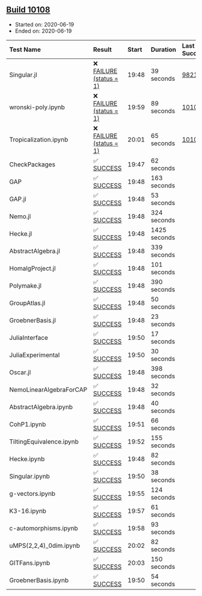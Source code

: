 ## [Build 10108](https://oscarci.mathematik.uni-kl.de/job/oscar/10108/)

* Started on: 2020-06-19
* Ended on: 2020-06-19

| Test Name    | Result | Start | Duration | Last Success | First Failure |
|:-------------|:-------|:------|:---------|:-------------|:--------------|
| Singular.jl | ❌ [FAILURE (status = 1)](https://oscarci.mathematik.uni-kl.de/job/oscar/10108/artifact/logs/build-10108/Singular.jl.log) | 19:48 | 39 seconds | [9821](https://oscarci.mathematik.uni-kl.de/job/oscar/9821/) | [9822](https://oscarci.mathematik.uni-kl.de/job/oscar/9822/) |
| wronski-poly.ipynb | ❌ [FAILURE (status = 1)](https://oscarci.mathematik.uni-kl.de/job/oscar/10108/artifact/logs/build-10108/wronski-poly.ipynb.log) | 19:59 | 89 seconds | [10107](https://oscarci.mathematik.uni-kl.de/job/oscar/10107/) | [10108](https://oscarci.mathematik.uni-kl.de/job/oscar/10108/) |
| Tropicalization.ipynb | ❌ [FAILURE (status = 1)](https://oscarci.mathematik.uni-kl.de/job/oscar/10108/artifact/logs/build-10108/Tropicalization.ipynb.log) | 20:01 | 65 seconds | [10103](https://oscarci.mathematik.uni-kl.de/job/oscar/10103/) | [10104](https://oscarci.mathematik.uni-kl.de/job/oscar/10104/) |
| CheckPackages | ✅ [SUCCESS](https://oscarci.mathematik.uni-kl.de/job/oscar/10108/artifact/logs/build-10108/CheckPackages.log) | 19:47 | 62 seconds |  |  |
| GAP | ✅ [SUCCESS](https://oscarci.mathematik.uni-kl.de/job/oscar/10108/artifact/logs/build-10108/GAP.log) | 19:48 | 163 seconds |  |  |
| GAP.jl | ✅ [SUCCESS](https://oscarci.mathematik.uni-kl.de/job/oscar/10108/artifact/logs/build-10108/GAP.jl.log) | 19:48 | 53 seconds |  |  |
| Nemo.jl | ✅ [SUCCESS](https://oscarci.mathematik.uni-kl.de/job/oscar/10108/artifact/logs/build-10108/Nemo.jl.log) | 19:48 | 324 seconds |  |  |
| Hecke.jl | ✅ [SUCCESS](https://oscarci.mathematik.uni-kl.de/job/oscar/10108/artifact/logs/build-10108/Hecke.jl.log) | 19:48 | 1425 seconds |  |  |
| AbstractAlgebra.jl | ✅ [SUCCESS](https://oscarci.mathematik.uni-kl.de/job/oscar/10108/artifact/logs/build-10108/AbstractAlgebra.jl.log) | 19:48 | 339 seconds |  |  |
| HomalgProject.jl | ✅ [SUCCESS](https://oscarci.mathematik.uni-kl.de/job/oscar/10108/artifact/logs/build-10108/HomalgProject.jl.log) | 19:48 | 101 seconds |  |  |
| Polymake.jl | ✅ [SUCCESS](https://oscarci.mathematik.uni-kl.de/job/oscar/10108/artifact/logs/build-10108/Polymake.jl.log) | 19:48 | 390 seconds |  |  |
| GroupAtlas.jl | ✅ [SUCCESS](https://oscarci.mathematik.uni-kl.de/job/oscar/10108/artifact/logs/build-10108/GroupAtlas.jl.log) | 19:48 | 50 seconds |  |  |
| GroebnerBasis.jl | ✅ [SUCCESS](https://oscarci.mathematik.uni-kl.de/job/oscar/10108/artifact/logs/build-10108/GroebnerBasis.jl.log) | 19:48 | 23 seconds |  |  |
| JuliaInterface | ✅ [SUCCESS](https://oscarci.mathematik.uni-kl.de/job/oscar/10108/artifact/logs/build-10108/JuliaInterface.log) | 19:50 | 17 seconds |  |  |
| JuliaExperimental | ✅ [SUCCESS](https://oscarci.mathematik.uni-kl.de/job/oscar/10108/artifact/logs/build-10108/JuliaExperimental.log) | 19:50 | 30 seconds |  |  |
| Oscar.jl | ✅ [SUCCESS](https://oscarci.mathematik.uni-kl.de/job/oscar/10108/artifact/logs/build-10108/Oscar.jl.log) | 19:48 | 398 seconds |  |  |
| NemoLinearAlgebraForCAP | ✅ [SUCCESS](https://oscarci.mathematik.uni-kl.de/job/oscar/10108/artifact/logs/build-10108/NemoLinearAlgebraForCAP.log) | 19:48 | 32 seconds |  |  |
| AbstractAlgebra.ipynb | ✅ [SUCCESS](https://oscarci.mathematik.uni-kl.de/job/oscar/10108/artifact/logs/build-10108/AbstractAlgebra.ipynb.log) | 19:48 | 40 seconds |  |  |
| CohP1.ipynb | ✅ [SUCCESS](https://oscarci.mathematik.uni-kl.de/job/oscar/10108/artifact/logs/build-10108/CohP1.ipynb.log) | 19:51 | 66 seconds |  |  |
| TiltingEquivalence.ipynb | ✅ [SUCCESS](https://oscarci.mathematik.uni-kl.de/job/oscar/10108/artifact/logs/build-10108/TiltingEquivalence.ipynb.log) | 19:52 | 155 seconds |  |  |
| Hecke.ipynb | ✅ [SUCCESS](https://oscarci.mathematik.uni-kl.de/job/oscar/10108/artifact/logs/build-10108/Hecke.ipynb.log) | 19:48 | 82 seconds |  |  |
| Singular.ipynb | ✅ [SUCCESS](https://oscarci.mathematik.uni-kl.de/job/oscar/10108/artifact/logs/build-10108/Singular.ipynb.log) | 19:50 | 38 seconds |  |  |
| g-vectors.ipynb | ✅ [SUCCESS](https://oscarci.mathematik.uni-kl.de/job/oscar/10108/artifact/logs/build-10108/g-vectors.ipynb.log) | 19:55 | 124 seconds |  |  |
| K3-16.ipynb | ✅ [SUCCESS](https://oscarci.mathematik.uni-kl.de/job/oscar/10108/artifact/logs/build-10108/K3-16.ipynb.log) | 19:57 | 61 seconds |  |  |
| c-automorphisms.ipynb | ✅ [SUCCESS](https://oscarci.mathematik.uni-kl.de/job/oscar/10108/artifact/logs/build-10108/c-automorphisms.ipynb.log) | 19:58 | 93 seconds |  |  |
| uMPS(2,2,4)_0dim.ipynb | ✅ [SUCCESS](https://oscarci.mathematik.uni-kl.de/job/oscar/10108/artifact/logs/build-10108/uMPS-2-2-4-_0dim.ipynb.log) | 20:02 | 82 seconds |  |  |
| GITFans.ipynb | ✅ [SUCCESS](https://oscarci.mathematik.uni-kl.de/job/oscar/10108/artifact/logs/build-10108/GITFans.ipynb.log) | 20:03 | 150 seconds |  |  |
| GroebnerBasis.ipynb | ✅ [SUCCESS](https://oscarci.mathematik.uni-kl.de/job/oscar/10108/artifact/logs/build-10108/GroebnerBasis.ipynb.log) | 19:50 | 54 seconds |  |  |
